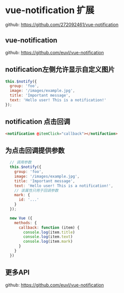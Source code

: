 # vue-notification 扩展

github: https://github.com/272092461/vue-notification

## vue-notification

github: https://github.com/euvl/vue-notification

## notification左侧允许显示自定义图片

```javascript
this.$notify({
  group: 'foo',
  image: '/images/example.jpg',
  title: 'Important message',
  text: 'Hello user! This is a notification!'
});
```

## notification 点击回调

```html
<notification @itemClick="callback"></notifaction>
```

## 为点击回调提供参数

```javascript
  // 调用参数
  this.$notify({
    group: 'foo',
    image: '/images/example.jpg',
    title: 'Important message',
    text: 'Hello user! This is a notification!',
    // 该属性只用于回调参数
    mark: {
      id: '...'
    }
  });

  new Vue ({
    methods: {
      callback: function (item) {
        console.log(item.title)
        console.log(item.text)
        console.log(item.mark)
      }
    }
  })
```

## 更多API

github: https://github.com/euvl/vue-notification